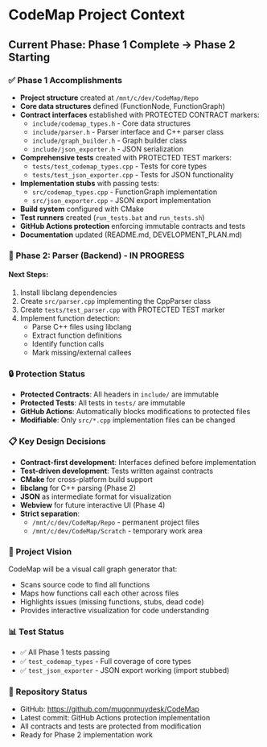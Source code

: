 # CodeMap Project Context

## Current Phase: Phase 1 Complete → Phase 2 Starting

### ✅ Phase 1 Accomplishments
- **Project structure** created at `/mnt/c/dev/CodeMap/Repo`
- **Core data structures** defined (FunctionNode, FunctionGraph)
- **Contract interfaces** established with PROTECTED CONTRACT markers:
  - `include/codemap_types.h` - Core data structures
  - `include/parser.h` - Parser interface and C++ parser class
  - `include/graph_builder.h` - Graph builder class
  - `include/json_exporter.h` - JSON serialization
- **Comprehensive tests** created with PROTECTED TEST markers:
  - `tests/test_codemap_types.cpp` - Tests for core types
  - `tests/test_json_exporter.cpp` - Tests for JSON functionality
- **Implementation stubs** with passing tests:
  - `src/codemap_types.cpp` - FunctionGraph implementation
  - `src/json_exporter.cpp` - JSON export implementation
- **Build system** configured with CMake
- **Test runners** created (`run_tests.bat` and `run_tests.sh`)
- **GitHub Actions protection** enforcing immutable contracts and tests
- **Documentation** updated (README.md, DEVELOPMENT_PLAN.md)

### 🚧 Phase 2: Parser (Backend) - IN PROGRESS

#### Next Steps:
1. Install libclang dependencies
2. Create `src/parser.cpp` implementing the CppParser class
3. Create `tests/test_parser.cpp` with PROTECTED TEST marker
4. Implement function detection:
   - Parse C++ files using libclang
   - Extract function definitions
   - Identify function calls
   - Mark missing/external callees

### 🔒 Protection Status
- **Protected Contracts**: All headers in `include/` are immutable
- **Protected Tests**: All tests in `tests/` are immutable  
- **GitHub Actions**: Automatically blocks modifications to protected files
- **Modifiable**: Only `src/*.cpp` implementation files can be changed

### 📋 Key Design Decisions
- **Contract-first development**: Interfaces defined before implementation
- **Test-driven development**: Tests written against contracts
- **CMake** for cross-platform build support
- **libclang** for C++ parsing (Phase 2)
- **JSON** as intermediate format for visualization
- **Webview** for future interactive UI (Phase 4)
- **Strict separation**:
  - `/mnt/c/dev/CodeMap/Repo` - permanent project files
  - `/mnt/c/dev/CodeMap/Scratch` - temporary work area

### 🎯 Project Vision
CodeMap will be a visual call graph generator that:
- Scans source code to find all functions
- Maps how functions call each other across files
- Highlights issues (missing functions, stubs, dead code)
- Provides interactive visualization for code understanding

### 📊 Test Status
- ✅ All Phase 1 tests passing
- ✅ `test_codemap_types` - Full coverage of core types
- ✅ `test_json_exporter` - JSON export working (import stubbed)

### 🔄 Repository Status
- GitHub: https://github.com/mugonmuydesk/CodeMap
- Latest commit: GitHub Actions protection implementation
- All contracts and tests are protected from modification
- Ready for Phase 2 implementation work